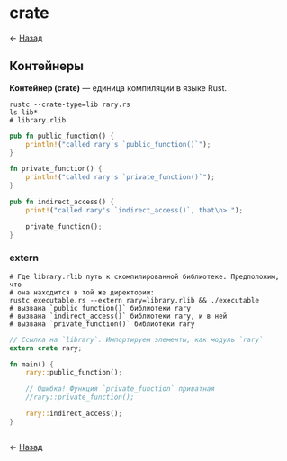 # crate

← [Назад][back]

## Контейнеры

**Контейнер (crate)** — единица компиляции в языке Rust.

```shell
rustc --crate-type=lib rary.rs
ls lib*
# library.rlib
```

```rust
pub fn public_function() {
    println!("called rary's `public_function()`");
}

fn private_function() {
    println!("called rary's `private_function()`");
}

pub fn indirect_access() {
    print!("called rary's `indirect_access()`, that\n> ");

    private_function();
}
```

### extern

```shell
# Где library.rlib путь к скомпилированной библиотеке. Предположим, что
# она находится в той же директории:
rustc executable.rs --extern rary=library.rlib && ./executable
# вызвана `public_function()` библиотеки rary
# вызвана `indirect_access()` библиотеки rary, и в ней
# вызвана `private_function()` библиотеки rary
```

```rust
// Ссылка на `library`. Импортируем элементы, как модуль `rary`
extern crate rary;

fn main() {
    rary::public_function();

    // Ошибка! Функция `private_function` приватная
    //rary::private_function();

    rary::indirect_access();
}
```

```rust

```

← [Назад][back]

[back]: <.> "Назад к оглавлению"